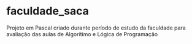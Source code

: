 # faculdade_saca
Projeto em Pascal criado durante período de estudo da faculdade para avaliação das aulas de Algorítimo e Lógica de Programação
